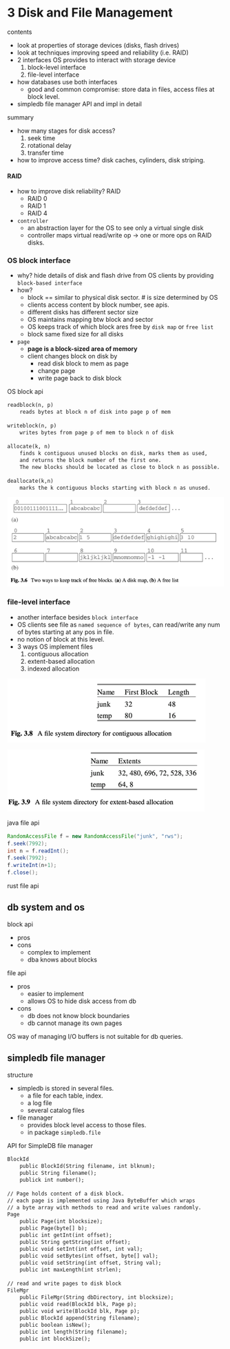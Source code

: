 # 3 Disk and File Management

contents
- look at properties of storage devices (disks, flash drives)
- look at techniques improving speed and reliability (i.e. RAID)
- 2 interfaces OS provides to interact with storage device
  1. block-level interface
  2. file-level interface
- how databases use both interfaces
  - good and common compromise: store data in files, access files at block level.
- simpledb file manager API and impl in detail

summary
- how many stages for disk access?
  1. seek time
  2. rotational delay
  3. transfer time
- how to improve access time? disk caches, cylinders, disk striping.

#### RAID

- how to improve disk reliability? RAID
  - RAID 0
  - RAID 1
  - RAID 4
- `controller`
  - an abstraction layer for the OS to see only a virtual single disk
  - controller maps virtual read/write op -> one or more ops on RAID disks.

### OS block interface
- why? hide details of disk and flash drive from OS clients by providing `block-based interface`
- how?
  - block == similar to physical disk sector. # is size determined by OS
  - clients access content by block number, see apis.
  - different disks has different sector size 
  - OS maintains mapping btw block and sector 
  - OS keeps track of which block ares free by `disk map` or `free list`
  - block same fixed size for all disks
- `page`
  - **page is a block-sized area of memory**
  - client changes block on disk by
    - read disk block to mem as page
    - change page
    - write page back to disk block

OS block api
``` 
readblock(n, p) 
    reads bytes at block n of disk into page p of mem

writeblock(n, p) 
    writes bytes from page p of mem to block n of disk

allocate(k, n) 
    finds k contiguous unused blocks on disk, marks them as used, 
    and returns the block number of the first one. 
    The new blocks should be located as close to block n as possible.
    
deallocate(k,n) 
    marks the k contiguous blocks starting with block n as unused.
```

![img.png](3.6_two_way_keeps_track_free_blocks.png)

### file-level interface
- another interface besides `block interface`
- OS clients see file as `named sequence of bytes`, can read/write any num of bytes starting at any pos in file.
- no notion of block at this level.
- 3 ways OS implement files
  1. contiguous allocation
  2. extent-based allocation
  3. indexed allocation

![img.png](3.8_fs_dir_for_contiguous_allocation.png)

![img.png](3.9_fs_dir_for_extend_based_alloc.png)

java file api
```java 
RandomAccessFile f = new RandomAccessFile("junk", "rws");
f.seek(7992);
int n = f.readInt();
f.seek(7992);
f.writeInt(n+1);
f.close();
```

rust file api



## db system and os

block api
- pros
- cons
  - complex to implement
  - dba knows about blocks

file api
- pros
  - easier to implement
  - allows OS to hide disk access from db
- cons
  - db does not know block boundaries
  - db cannot manage its own pages

OS way of managing I/O buffers is not suitable for db queries.

## simpledb file manager

structure
- simpledb is stored in several files.
  - a file for each table, index.
  - a log file
  - several catalog files
- file manager 
  - provides block level access to those files.
  - in package `simpledb.file`

API for SimpleDB file manager

```
BlockId
    public BlockId(String filename, int blknum);
    public String filename();
    publick int number();

// Page holds content of a disk block.
// each page is implemented using Java ByteBuffer which wraps
// a byte array with methods to read and write values randomly.
Page
    public Page(int blocksize);
    public Page(byte[] b);
    public int getInt(int offset);
    public String getString(int offset);
    public void setInt(int offset, int val);
    public void setBytes(int offset, byte[] val);
    public void setString(int offset, String val);
    public int maxLength(int strlen);

// read and write pages to disk block
FileMgr
    public FileMgr(String dbDirectory, int blocksize);
    public void read(BlockId blk, Page p);
    public void write(BlockId blk, Page p);
    public BlockId append(String filename);
    public boolean isNew();
    public int length(String filename);
    public int blockSize();
```

